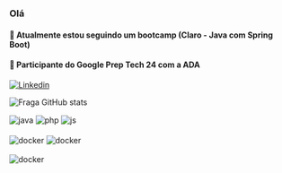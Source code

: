 ### Olá  
#### 🌱 Atualmente estou seguindo um bootcamp (Claro - Java com Spring Boot)
#### 🌱 Participante do Google Prep Tech 24 com a ADA

[![Linkedin](https://img.shields.io/badge/Linkedin-E4405F?style=for-the-badge&logo=linkedin&logoColor=white)](www.linkedin.com/in/tainá-menezes-b368b613a)


![Fraga GitHub stats](https://github-readme-stats.vercel.app/api?username=TainaMenezes&show_icons=true&theme=dracula)

<div style="display: inline">
  <img align="center" alt="java" src="https://img.shields.io/badge/JAVA-E4405F?style=for-the-badge&logo=jar&logoColor=white" />
  <img align="center" alt="php" src="https://img.shields.io/badge/PHP-E4405F?style=for-the-badge&logo=PHP&logoColor=white" />
  <img align="center" alt="js" src="https://img.shields.io/badge/JavaScript-E4405F?style=for-the-badge&logo=javascript&logoColor=black" /><br><br>
  <img align="center" alt="docker" src="https://img.shields.io/badge/docker-E4405F?style=for-the-badge&logo=docker&logoColor=black" />
  <img align="center" alt="docker" src="https://img.shields.io/badge/Git-E4405F?logo=git&logoColor=white&style=for-the-badge" /><br><br>
  <img align="center" alt="docker" src="https://img.shields.io/badge/MySQL-E4405F?logo=mysql&logoColor=white&style=for-the-badge" />
</div><br/>



<!--
[![Instagram](https://img.shields.io/badge/Instagram-E4405F?style=for-the-badge&logo=instagram&logoColor=white)](https://www.instagram.com/tainamenezesss/)
**TainaMenezes/tainamenezes** is a ✨ _special_ ✨ repository because its `README.md` (this file) appears on your GitHub profile.
 <img align="center" alt="intellij" src="https://img.shields.io/badge/IntelliJ-E4405F?logo=intellij-idea&logoColor=white&style=for-the-badge" />
 <img align="center" alt="intellij" src="https://img.shields.io/badge/-PHP%20Storm-E4405F?logo=phpstorm&logoColor=white&style=for-the-badge" />
Here are some ideas to get you started:

- 🔭 I’m currently working on ...
- 
- 👯 I’m looking to collaborate on ...
- 🤔 I’m looking for help with ...
- 💬 Ask me about ...
- 📫 How to reach me: ...
- 😄 Pronouns: ...
- ⚡ Fun fact: ...
-->
